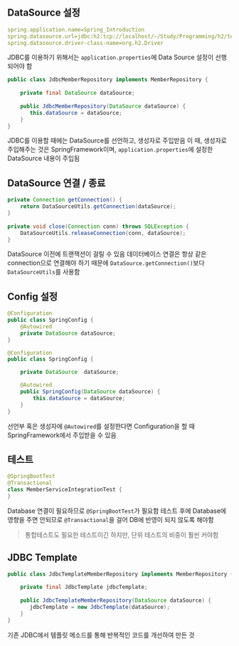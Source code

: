 ## DataSource 설정
```YAML
spring.application.name=Spring_Introduction  
spring.datasource.url=jdbc:h2:tcp://localhost/~/Study/Programming/h2/test  
spring.datasource.driver-class-name=org.h2.Driver
```
JDBC를 이용하기 위해서는 `application.properties`에 Data Source 설정이 선행되어야 함

```java
public class JdbcMemberRepository implements MemberRepository {  
  
    private final DataSource dataSource;  
  
    public JdbcMemberRepository(DataSource dataSource) {  
       this.dataSource = dataSource;  
    }
}
```
JDBC를 이용할 때에는 DataSource를 선언하고, 생성자로 주입받음
이 때, 생성자로 주입해주는 것은 SpringFramework이며, `application.properties`에 설정한 DataSource 내용이 주입됨
## DataSource 연결 / 종료
```java
private Connection getConnection() {  
    return DataSourceUtils.getConnection(dataSource);  
}   
  
private void close(Connection conn) throws SQLException {  
    DataSourceUtils.releaseConnection(conn, dataSource);  
}
```
DataSource 이전에 트랜잭션이 걸릴 수 있음
데이터베이스 연결은 항상 같은 connection으로 연결해야 하기 때문에 `DataSource.getConnection()`보다 `DataSourceUtils`를 사용함
## Config 설정
```java
@Configuration  
public class SpringConfig {   
    @Autowired  
    private DataSource dataSource;
}

@Configuration  
public class SpringConfig {  

	private DataSource  dataSource;

	@Autowired
	public SpringConfig(DataSource dataSource) {  
	    this.dataSource = dataSource;  
	}
}
```
선언부 혹은 생성자에 `@Autowired`를 설정한다면 Configuration을 할 때 SpringFramework에서 주입받을 수 있음
## 테스트
```java
@SpringBootTest  
@Transactional  
class MemberServiceIntegrationTest {
}
```
Database 연결이 필요하므로 `@SpringBootTest`가 필요함
테스트 후에 Database에 영향을 주면 안되므로 `@Transactional`을 걸어 DB에 반영이 되지 않도록 해야함
> 통합테스트도 필요한 테스트이긴 하지만, 단위 테스트의 비중이 훨씬 커야함
## JDBC Template
```java
public class JdbcTemplateMemberRepository implements MemberRepository {  
  
    private final JdbcTemplate jdbcTemplate;  
  
    public JdbcTemplateMemberRepository(DataSource dataSource) {  
       jdbcTemplate = new JdbcTemplate(dataSource);  
    }
}
```
기존 JDBC에서 템플릿 메소드를 통해 반복적인 코드를 개선하여 만든 것